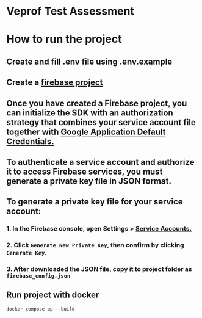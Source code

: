# Veprof Test Assessment

# How to run the project

## Create and fill .env file using .env.example

## Create a [firebase project](https://cloud.google.com/firestore/docs/client/get-firebase)
## Once you have created a Firebase project, you can initialize the SDK with an authorization strategy that combines your service account file together with [Google Application Default Credentials.](https://cloud.google.com/docs/authentication/production#providing_credentials_to_your_application) 
## To authenticate a service account and authorize it to access Firebase services, you must generate a private key file in JSON format.
## To generate a private key file for your service account:
### 1. In the Firebase console, open Settings > [Service Accounts.](https://console.firebase.google.com/project/_/settings/serviceaccounts/adminsdk)
### 2. Click `Generate New Private Key`, then confirm by clicking `Generate Key`.
### 3. After downloaded the JSON file, copy it to project folder as `firebase_config.json`

## Run project with docker
`docker-compose up --build`
